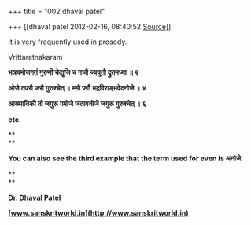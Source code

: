 +++
title = "002 dhaval patel"

+++
[[dhaval patel	2012-02-16, 08:40:52 [Source](https://groups.google.com/g/samskrita/c/XJ3AnBbnN1I)]]



It is very frequently used in prosody.

  

Vrittaratnakaram

**भत्रयमोजगतं गुरुणी चेद्युजि च नजौ ज्ययुतौ द्रुतमध्या ॥ २**

**ओजे तपरौ जरौ गुरुश्चेत्‌ । म्सौ ज्गौ भद्रविराड्भवेदनोजे । ४**

**आख्यानिकी तौ जगुरू गमोजे जतावनोजे जगुरू गुरुश्चेत्‌ । ६**

**etc.**

**  
**

**You can also see the third example that the term used for even is अनोजे.**

**  
**

**Dr. Dhaval Patel**

**[www.sanskritworld.in](http://www.sanskritworld.in)**

